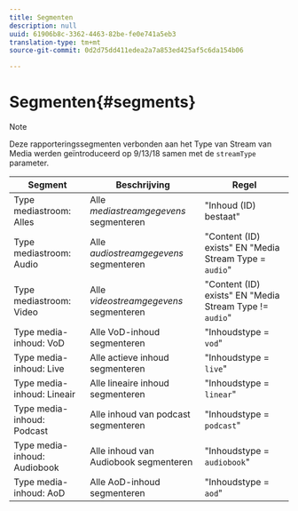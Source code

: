 ```yaml
---
title: Segmenten
description: null
uuid: 61906b8c-3362-4463-82be-fe0e741a5eb3
translation-type: tm+mt
source-git-commit: 0d2d75dd411edea2a7a853ed425af5c6da154b06

---
```



# Segmenten{#segments}

>[!NOTE]
>
>Deze rapporteringssegmenten verbonden aan het Type van Stream van Media werden geïntroduceerd op 9/13/18 samen met de `streamType` parameter.

| Segment | Beschrijving | Regel |
|---|---|---|
| Type mediastroom: Alles | Alle *mediastreamgegevens* segmenteren | &quot;Inhoud (ID) bestaat&quot; |
| Type mediastroom: Audio | Alle *audiostreamgegevens* segmenteren | &quot;Content (ID) exists&quot; EN &quot;Media Stream Type = `audio`&quot; |
| Type mediastroom: Video | Alle *videostreamgegevens* segmenteren | &quot;Content (ID) exists&quot; EN &quot;Media Stream Type != `audio`&quot; |
| Type media-inhoud: VoD | Alle VoD-inhoud segmenteren | &quot;Inhoudstype = `vod`&quot; |
| Type media-inhoud: Live | Alle actieve inhoud segmenteren | &quot;Inhoudstype = `live`&quot; |
| Type media-inhoud: Lineair | Alle lineaire inhoud segmenteren | &quot;Inhoudstype = `linear`&quot; |
| Type media-inhoud: Podcast | Alle inhoud van podcast segmenteren | &quot;Inhoudstype = `podcast`&quot; |
| Type media-inhoud: Audiobook | Alle inhoud van Audiobook segmenteren | &quot;Inhoudstype = `audiobook`&quot; |
| Type media-inhoud: AoD | Alle AoD-inhoud segmenteren | &quot;Inhoudstype = `aod`&quot; |

